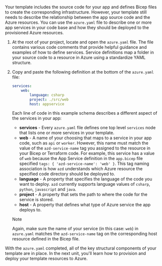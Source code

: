 Your template includes the source code for your app and defines Bicep files to create the corresponding infrastructure. However, your template still needs to describe the relationship between the app source code and the Azure resources. You can use the `azure.yaml` file to describe one or more app services in your code base and how they should be deployed to the provisioned Azure resources.

1. At the root of your project, locate and open the `azure.yaml` file. The file contains various code comments that provide helpful guidance and examples of how to define services. Service definitions map a folder in your source code to a resource in Azure using a standardize YAML structure.

1. Copy and paste the following definition at the bottom of the `azure.yaml` file:

    ```yml
    services:
        web:
            language: csharp
            project: ./src/web
            host: appservice
    ```

    Each line of code in this example schema describes a different aspect of the services in your app:

    * **services** - Every `azure.yaml` file defines one top level `services` node that lists one or more services in your template.
    * **web** - A name of your choosing that maps to a service in your app code, such as `api` or `worker`. However, this name must match the value of the `azd-service-name` tag you assigned to the resource in your Bicep or Terraform code. For example, this service has a value of `web` because the App Service definition in the `app.bicep` file specified `tags: { 'azd-service-name': 'web' }`. This tag naming association is how `azd` understands which Azure resource the specified code directory should be deployed to.
    * **language** - A property that specifies the language of the code you want to deploy. `azd` currently supports language values of `csharp`, `python`, `javascript` and `java`.
    * **project** - A property that sets the path to where the code for the service is stored.
    * **host** - A property that defines what type of Azure service the app deploys to.

    > [!NOTE]
    > Again, make sure the name of your service (in this case: `web`) in `azure.yaml` matches the `azd-service-name` tag on the corresponding host resource defined in the Bicep file.

With the `azure.yaml` completed, all of the key structural components of your template are in place. In the next unit, you'll learn how to provision and deploy your template resources to Azure.

